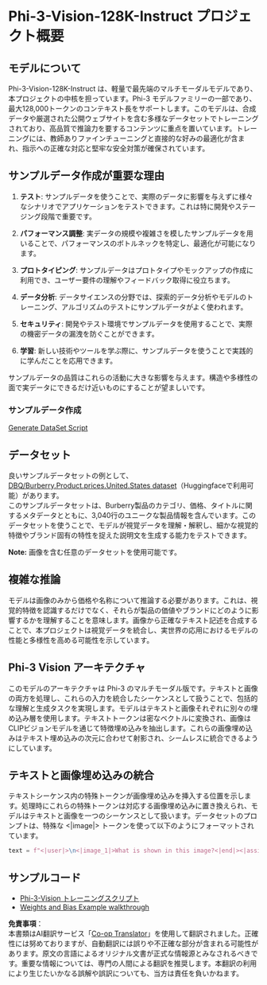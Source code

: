 <!--
CO_OP_TRANSLATOR_METADATA:
{
  "original_hash": "e0a07fd2a30fe2af30b1373df207a5bf",
  "translation_date": "2025-07-17T08:07:07+00:00",
  "source_file": "md/03.FineTuning/FineTuning_Phi-3-visionWandB.md",
  "language_code": "ja"
}
-->
# Phi-3-Vision-128K-Instruct プロジェクト概要

## モデルについて

Phi-3-Vision-128K-Instruct は、軽量で最先端のマルチモーダルモデルであり、本プロジェクトの中核を担っています。Phi-3 モデルファミリーの一部であり、最大128,000トークンのコンテキスト長をサポートします。このモデルは、合成データや厳選された公開ウェブサイトを含む多様なデータセットでトレーニングされており、高品質で推論力を要するコンテンツに重点を置いています。トレーニングには、教師ありファインチューニングと直接的な好みの最適化が含まれ、指示への正確な対応と堅牢な安全対策が確保されています。

## サンプルデータ作成が重要な理由

1. **テスト**: サンプルデータを使うことで、実際のデータに影響を与えずに様々なシナリオでアプリケーションをテストできます。これは特に開発やステージング段階で重要です。

2. **パフォーマンス調整**: 実データの規模や複雑さを模したサンプルデータを用いることで、パフォーマンスのボトルネックを特定し、最適化が可能になります。

3. **プロトタイピング**: サンプルデータはプロトタイプやモックアップの作成に利用でき、ユーザー要件の理解やフィードバック取得に役立ちます。

4. **データ分析**: データサイエンスの分野では、探索的データ分析やモデルのトレーニング、アルゴリズムのテストにサンプルデータがよく使われます。

5. **セキュリティ**: 開発やテスト環境でサンプルデータを使用することで、実際の機密データの漏洩を防ぐことができます。

6. **学習**: 新しい技術やツールを学ぶ際に、サンプルデータを使うことで実践的に学んだことを応用できます。

サンプルデータの品質はこれらの活動に大きな影響を与えます。構造や多様性の面で実データにできるだけ近いものにすることが望ましいです。

### サンプルデータ作成
[Generate DataSet Script](./CreatingSampleData.md)

## データセット

良いサンプルデータセットの例として、[DBQ/Burberry.Product.prices.United.States dataset](https://huggingface.co/datasets/DBQ/Burberry.Product.prices.United.States)（Huggingfaceで利用可能）があります。  
このサンプルデータセットは、Burberry製品のカテゴリ、価格、タイトルに関するメタデータとともに、3,040行のユニークな製品情報を含んでいます。このデータセットを使うことで、モデルが視覚データを理解・解釈し、細かな視覚的特徴やブランド固有の特性を捉えた説明文を生成する能力をテストできます。

**Note:** 画像を含む任意のデータセットを使用可能です。

## 複雑な推論

モデルは画像のみから価格や名称について推論する必要があります。これは、視覚的特徴を認識するだけでなく、それらが製品の価値やブランドにどのように影響するかを理解することを意味します。画像から正確なテキスト記述を合成することで、本プロジェクトは視覚データを統合し、実世界の応用におけるモデルの性能と多様性を高める可能性を示しています。

## Phi-3 Vision アーキテクチャ

このモデルのアーキテクチャは Phi-3 のマルチモーダル版です。テキストと画像の両方を処理し、これらの入力を統合したシーケンスとして扱うことで、包括的な理解と生成タスクを実現します。モデルはテキストと画像それぞれに別々の埋め込み層を使用します。テキストトークンは密なベクトルに変換され、画像はCLIPビジョンモデルを通じて特徴埋め込みを抽出します。これらの画像埋め込みはテキスト埋め込みの次元に合わせて射影され、シームレスに統合できるようにしています。

## テキストと画像埋め込みの統合

テキストシーケンス内の特殊トークンが画像埋め込みを挿入する位置を示します。処理時にこれらの特殊トークンは対応する画像埋め込みに置き換えられ、モデルはテキストと画像を一つのシーケンスとして扱います。データセットのプロンプトは、特殊な <|image|> トークンを使って以下のようにフォーマットされています。

```python
text = f"<|user|>\n<|image_1|>What is shown in this image?<|end|><|assistant|>\nProduct: {row['title']}, Category: {row['category3_code']}, Full Price: {row['full_price']}<|end|>"
```

## サンプルコード
- [Phi-3-Vision トレーニングスクリプト](../../../../code/03.Finetuning/Phi-3-vision-Trainingscript.py)
- [Weights and Bias Example walkthrough](https://wandb.ai/byyoung3/mlnews3/reports/How-to-fine-tune-Phi-3-vision-on-a-custom-dataset--Vmlldzo4MTEzMTg3)

**免責事項**：  
本書類はAI翻訳サービス「[Co-op Translator](https://github.com/Azure/co-op-translator)」を使用して翻訳されました。正確性には努めておりますが、自動翻訳には誤りや不正確な部分が含まれる可能性があります。原文の言語によるオリジナル文書が正式な情報源とみなされるべきです。重要な情報については、専門の人間による翻訳を推奨します。本翻訳の利用により生じたいかなる誤解や誤訳についても、当方は責任を負いかねます。